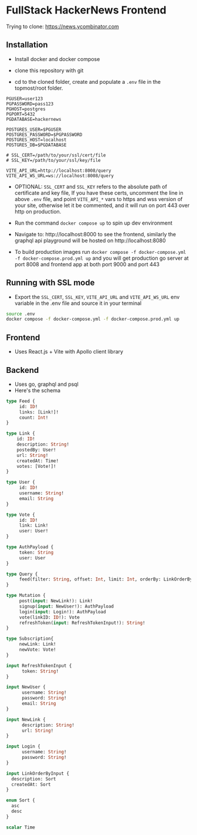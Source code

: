 # FullStack HackerNews Frontend

Trying to clone: https://news.ycombinator.com

## Installation

- Install docker and docker compose

- clone this repository with git

- cd to the cloned folder, create and populate a `.env` file in the topmost/root folder.

```shell
PGUSER=user123
PGPASSWORD=pass123
PGHOST=postgres
PGPORT=5432
PGDATABASE=hackernews

POSTGRES_USER=$PGUSER
POSTGRES_PASSWORD=$PGPASSWORD
POSTGRES_HOST=localhost
POSTGRES_DB=$PGDATABASE

# SSL_CERT=/path/to/your/ssl/cert/file
# SSL_KEY=/path/to/your/ssl/key/file

VITE_API_URL=http://localhost:8008/query
VITE_API_WS_URL=ws://localhost:8008/query
```

- OPTIONAL: `SSL_CERT` and `SSL_KEY` refers to the absolute path of certificate and key file, If you have these certs, uncomment the line in above `.env` file, and point `VITE_API_*` vars to https and wss version of your site, otherwise let it be commented, and it will run on port 443 over http on production.

- Run the command `docker compose up` to spin up dev environment

- Navigate to: http://localhost:8000 to see the frontend, similarly the graphql api playground will be hosted on http://localhost:8080

- To build production images run `docker compose -f docker-compose.yml -f docker-compose.prod.yml up` and you will get production go server at port 8008 and frontend app at both port 9000 and port 443

## Running with SSL mode

- Export the `SSL_CERT`, `SSL_KEY`, `VITE_API_URL` and `VITE_API_WS_URL` env variable in the .env file and source it in your terminal

```sh
source .env
docker compose -f docker-compose.yml -f docker-compose.prod.yml up
```

## Frontend
- Uses React.js + Vite with Apollo client library

## Backend
- Uses go, graphql and psql
- Here's the schema

```graphql
type Feed {
     id: ID!
     links: [Link!]!
     count: Int!
}

type Link {
    id: ID!
    description: String!
    postedBy: User!
    url: String!
    createdAt: Time!
    votes: [Vote!]!
}

type User {
     id: ID!
     username: String!
     email: String
}

type Vote {
     id: ID!
     link: Link!
     user: User!
}

type AuthPayload {
     token: String
     user: User
}

type Query {
     feed(filter: String, offset: Int, limit: Int, orderBy: LinkOrderByInput): Feed!
}

type Mutation {
     post(input: NewLink!): Link!
     signup(input: NewUser!): AuthPayload
     login(input: Login!): AuthPayload
     vote(linkID: ID!): Vote
     refreshToken(input: RefreshTokenInput!): String!
}

type Subscription{
     newLink: Link!
     newVote: Vote!
}

input RefreshTokenInput {
      token: String!
}

input NewUser {
      username: String!
      password: String!
      email: String
}

input NewLink {
      description: String!
      url: String!
}

input Login {
      username: String!
      password: String!
}

input LinkOrderByInput {
  description: Sort
  createdAt: Sort
}

enum Sort {
  asc
  desc
}

scalar Time
```
